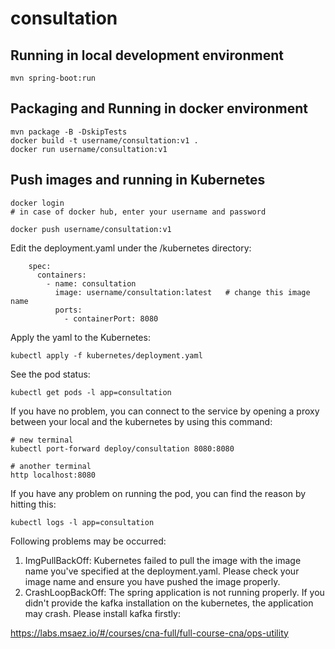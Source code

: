 # consultation

## Running in local development environment

```
mvn spring-boot:run
```

## Packaging and Running in docker environment

```
mvn package -B -DskipTests
docker build -t username/consultation:v1 .
docker run username/consultation:v1
```

## Push images and running in Kubernetes

```
docker login 
# in case of docker hub, enter your username and password

docker push username/consultation:v1
```

Edit the deployment.yaml under the /kubernetes directory:
```
    spec:
      containers:
        - name: consultation
          image: username/consultation:latest   # change this image name
          ports:
            - containerPort: 8080

```

Apply the yaml to the Kubernetes:
```
kubectl apply -f kubernetes/deployment.yaml
```

See the pod status:
```
kubectl get pods -l app=consultation
```

If you have no problem, you can connect to the service by opening a proxy between your local and the kubernetes by using this command:
```
# new terminal
kubectl port-forward deploy/consultation 8080:8080

# another terminal
http localhost:8080
```

If you have any problem on running the pod, you can find the reason by hitting this:
```
kubectl logs -l app=consultation
```

Following problems may be occurred:

1. ImgPullBackOff:  Kubernetes failed to pull the image with the image name you've specified at the deployment.yaml. Please check your image name and ensure you have pushed the image properly.
1. CrashLoopBackOff: The spring application is not running properly. If you didn't provide the kafka installation on the kubernetes, the application may crash. Please install kafka firstly:

https://labs.msaez.io/#/courses/cna-full/full-course-cna/ops-utility

